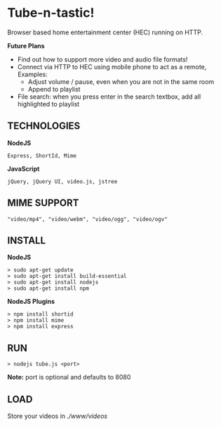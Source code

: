 # Tube-n-tastic!

Browser based home entertainment center (HEC) running on HTTP.

**Future Plans**
* Find out how to support more video and audio file formats!
* Connect via HTTP to HEC using mobile phone to act as a remote, Examples:
	* Adjust volume / pause, even when you are not in the same room
	* Append to playlist
* File search: when you press enter in the search textbox, add all highlighted to playlist

## TECHNOLOGIES

**NodeJS**

	Express, ShortId, Mime

**JavaScript**

	jQuery, jQuery UI, video.js, jstree

## MIME SUPPORT

	"video/mp4", "video/webm", "video/ogg", "video/ogv"

## INSTALL

**NodeJS**

```
> sudo apt-get update
> sudo apt-get install build-essential
> sudo apt-get install nodejs
> sudo apt-get install npm
```

**NodeJS Plugins**

```
> npm install shortid
> npm install mime
> npm install express
```

## RUN

```
> nodejs tube.js <port>
```

**Note:** port is optional and defaults to 8080

## LOAD

Store your videos in *./www/videos*
